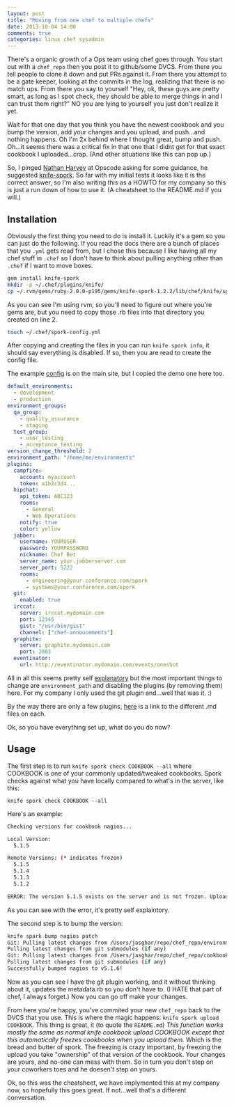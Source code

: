 ```yaml
---
layout: post
title: "Moving from one chef to multiple chefs"
date: 2013-10-04 14:00
comments: true
categories: linux chef sysadmin 
---
```


There's a organic growth of a Ops team using chef goes through.  You start out with a `chef_repo` then you post it to github/some DVCS.  From there you tell people to clone it down and put PRs against it. From there you attempt to be a gate keeper, looking at the commits in the log, realizing that there is no match ups. From there you say to yourself "Hey, ok, these guys are pretty smart, as long as I spot check, they should be able to merge things in and I can trust them right?" NO you are lying to yourself you just don't realize it yet.

Wait for that one day that you think you have the newest cookbook and you bump the version, add your changes and you upload, and push...and nothing happens. Oh I'm 2x behind where I thought great, bump and push. Oh...it seems there was a critical fix in that one that I didnt get for that exact cookbook I uploaded...crap. (And other situations like this can pop up.) 

So, I pinged [Nathan Harvey](https://twitter.com/nathenharvey) at Opscode asking for some guidance, he suggested [knife-spork](https://github.com/jonlives/knife-spork).  So far with my initial tests it looks like it is the correct answer,  so I'm also writing this as a HOWTO for my company so this is just a run down of how to use it. (A cheatsheet to the README.md if you will.)

Installation
------------
Obviously the first thing you need to do is install it. Luckily it's a gem so you can just do the following. If you read the docs there are a bunch of places that you `.yml` gets read from, but I chose this because I like having all my chef stuff in `.chef` so I don't have to think about pulling anything other than `.chef` if I want to move boxes.

```bash
gem install knife-spork
mkdir -p ~/.chef/plugins/knife/
cp ~/.rvm/gems/ruby-2.0.0-p195/gems/knife-spork-1.2.2/lib/chef/knife/spork-*.rb !$
```

As you can see I'm using rvm, so you'll need to figure out where you're gems are, but you need to copy those .rb files into that directory you created on line 2.

```bash
touch ~/.chef/spork-config.yml
```

After copying and creating the files in you can run `knife spork info`, it should say everything is disabled.  If so, then you are read to create the config file.

The example [config](https://raw.github.com/jonlives/knife-spork/master/README.md) is on the main site, but I copied the demo one here too.

```yaml
default_environments:
  - development
  - production
environment_groups:
  qa_group:
    - quality_assurance
    - staging
  test_group:
    - user_testing
    - acceptance_testing
version_change_threshold: 2
environment_path: "/home/me/environments"
plugins:
  campfire:
    account: myaccount
    token: a1b2c3d4...
  hipchat:
    api_token: ABC123
    rooms:
      - General
      - Web Operations
    notify: true
    color: yellow
  jabber:
    username: YOURUSER
    password: YOURPASSWORD
    nickname: Chef Bot
    server_name: your.jabberserver.com
    server_port: 5222
    rooms:
      - engineering@your.conference.com/spork
      - systems@your.conference.com/spork
  git:
    enabled: true
  irccat:
    server: irccat.mydomain.com
    port: 12345
    gist: "/usr/bin/gist"
    channel: ["chef-annoucements"]
  graphite:
    server: graphite.mydomain.com
    port: 2003
  eventinator:
    url: http://eventinator.mydomain.com/events/oneshot
```

All in all this seems pretty self [explanatory](https://github.com/jonlives/knife-spork#default-environments) but the most important things to change are `environment_path` and disabling the plugins (by removing them) here.  For my company I only used the git plugin and...well that was it. :)

By the way there are only a few plugins, [here](https://github.com/jonlives/knife-spork/tree/master/plugins) is a link to the different .md files on each.

Ok, so you have everything set up, what do you do now?

Usage
-----

The first step is to run `knife spork check COOKBOOK --all` where COOKBOOK is one of your commonly updated/tweaked cookbooks.  Spork checks against what you have locally compared to what's in the server, like this:

```
knife spork check COOKBOOK --all
```

Here's an example:
```bash
Checking versions for cookbook nagios...

Local Version:
  5.1.5

Remote Versions: (* indicates frozen)
  5.1.5
  5.1.4
  5.1.3
  5.1.2

ERROR: The version 5.1.5 exists on the server and is not frozen. Uploading will overwrite!
```

As you can see with the error, it's pretty self explaintory.  

The second step is to bump the version:
```bash
knife spark bump nagios patch
Git: Pulling latest changes from /Users/jasghar/repo/chef_repo/environments
Pulling latest changes from git submodules (if any)
Git: Pulling latest changes from /Users/jasghar/repo/chef_repo/cookbooks/nagios
Pulling latest changes from git submodules (if any)
Successfully bumped nagios to v5.1.6!
```

Now as you can see I have the git plugin working, and it without thinking about it, updates the metadata.rb so you don't have to. (I HATE that part of chef, I always forget.) Now you can go off make your changes.

From here you're happy, you've commited your new `chef_repo` back to the DVCS that you use.  This is where the magic happens: `knife spork upload COOKBOOK`.  This thing is great, it (to quote the `README.md`) _This function works mostly the same as normal knife cookbook upload COOKBOOK except that this automatically freezes cookbooks when you upload them._ Which is the bread and butter of spork.  The freezing is crazy important, by freezing the upload you take "ownership" of that version of the cookbook.  Your changes are yours, and no-one can mess with them.  So in turn you don't step on your coworkers toes and he doesen't step on yours.

Ok, so this was the cheatsheet, we have implymented this at my company now, so hopefully this goes great. If not...well that's a different conversation.
